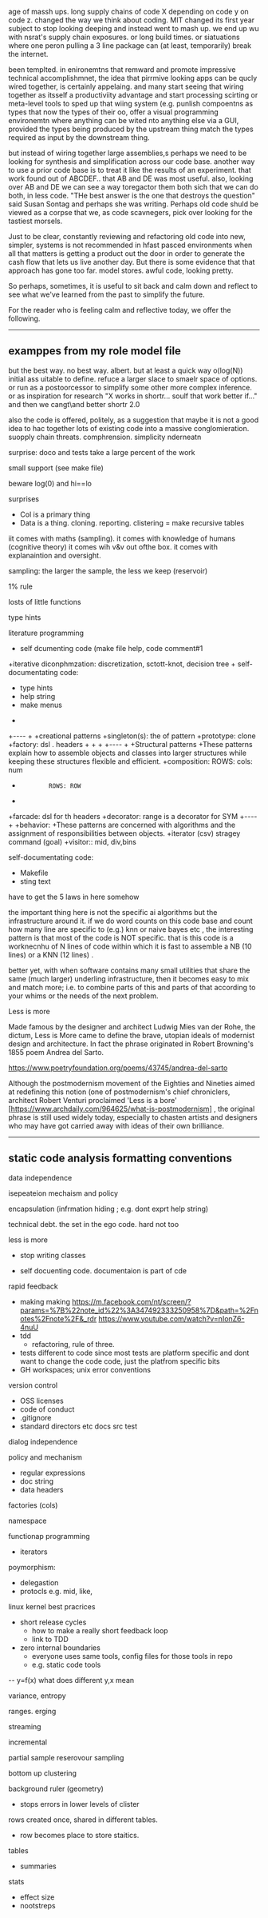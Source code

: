 age of massh ups. long supply chains of code X depending on code y on code z.
changed the way we think about coding. MIT changed its first year subject to stop
looking deeping and instead went to mash up. we end up wu with nsrat's supply
chain exposures. or long build times. or siatuations where one peron pulling a 3 line package
can (at least, temporarily) break the internet.

been templted. in enironemtns that remward and promote impressive technical
accomplishmnet, the idea that pirrmive looking apps can be qucly wired together,
is certainly appelaing. and many start seeing that wiring together as itsself
a productiviity advantage and start processing scirting or meta-level
tools to sped up that wiing system (e.g. punlish compoentns as types that
now the types of their oo, offer a visual programming environemtn where anything
can be wited nto anything else via a GUI, provided the types being produced
by the upstream thing match the types required as input by the downstream thing.

but instead of wiring together large assemblies,s perhaps we need to be looking
for synthesis and simplification across our code base. another way to use a prior
code base is to treat it like the results of an experiment. that work found out
of ABCDEF.. that AB and DE was most useful. also, looking over AB and DE we can see
a way toregactor them both sich that we can do both, in  less code. "THe best answer
is the one that destroys the question" said Susan Sontag and perhaps she was writing.
Perhaps old code shuld be viewed as a corpse that we, as code scavnegers, pick over
looking for the tastiest morsels.

Just to be clear, constantly reviewing and refactoring old code into new, simpler,
systems is not recommended in hfast pasced environments when all that matters
is getting a product out the door in order to generate the cash flow that lets us
live another day. 
But there is some evidence that that approach has gone too far. model stores. awful
code, looking pretty.

So perhaps, sometimes, it is useful to sit back and calm down
and reflect to see what we've learned from the past to simplify the future.

For the reader who is feeling  calm and reflective today, we offer the following.

____
examppes from my role model file
-----

but the best way. no best way. albert. but at least a quick way o(log(N)) initial ass uitable to define. refuce a larger slace to smaelr space of options.
or run as a postoorcessor to simplify some other more complex inference. or as inspiration for research "X works in shortr... soulf that work better if..." and then we cangt\and better shortr 2.0

also the code is offered, politely, as a suggestion that maybe it is not a good idea to hac together lots of existing code into a massive conglomieration.
suopply chain threats. comphrension. simplicity nderneatn


surprise: doco and tests take a large percent of the work

small support (see make file)

beware log(0) and hi==lo


surprises
- Col is a primary thing
- Data is a thing. cloning. reporting. clistering = make recursive tables

iit comes with maths (sampling). it comes with knowledge of humans (cognitive theory)
it comes wih v&v out ofthe box. it comes with explanaintion and oversight.

sampling: the larger the sample, the less we keep (reservoir)

1% rule

losts of little functions

type hints

literature programming
- self dcumenting code (make file help, code comment#1

+iterative diconphmzation: discretization, sctott-knot, decision tree
+
 self-documentating code:
- type hints
- help string
- make menus

 +
 +----
 +
 +creational patterns
 +singleton(s): the of pattern
 +prototype: clone
 +factory: dsl . headers
 +
 +
 +
 +----
 +
 +Structural patterns
 +These patterns explain how to assemble objects and classes into larger structures while keeping these structures flexible and efficient.
 +composition: ROWS: cols: num
 +             ROWS: ROW
 +
 +farcade: dsl for th headers
 +decorator: range is a decorator for SYM
 +----
 +
 +behavior:
 +These patterns are concerned with algorithms and the assignment of responsibilities between objects.
 +iterator (csv)  stragey command (goal)
 +visitor:: mid, div,bins



self-documentating code:

- Makefile
- sting text

have to get the 5 laws in here somehow

the important thing here is not the specific ai algorithms but the infrastructure around it. if we do word counts on this code base and count
how many line are specific to (e.g.)  knn or naive bayes etc , the interesting pattern is that most of the code
is NOT specific. that is this code is a worknecnhu of N lines of code within which it is fast to assemble a NB (10 lines) or a KNN (12 lines)
.

better yet, with when software contains many small utilities that share the same (much larger) underling infrastructure,
then it becomes easy to mix and match more; i.e. to combine parts of this and parts of that according to your whims
or the needs of the next problem.



Less is more

Made famous by the designer and architect Ludwig Mies van der Rohe,
the dictum, Less is More came to define the brave, utopian ideals
of modernist design and architecture. In fact the phrase originated
in Robert Browning's 1855 poem Andrea del Sarto.

https://www.poetryfoundation.org/poems/43745/andrea-del-sarto

Although the postmodernism movement of the Eighties and Nineties
aimed at redefining this notion (one of postmodernism's chief
chroniclers, architect Robert Venturi proclaimed 'Less is a bore' [https://www.archdaily.com/964625/what-is-postmodernism] ,
the original phrase is still used widely today, especially to chasten
artists and designers who may have got carried away with ideas of
their own brilliance.

----
static code analysis
formatting conventions
---
data independence

isepeateion mechaism and policy

encapsulation (infrmation hiding ; e.g. dont exprt help string)

technical debt. the set in the ego code. hard not too

less is more
- stop writing classes

- self docuenting code. documentaion is part of cde

rapid feedback
- making making
  https://m.facebook.com/nt/screen/?params=%7B%22note_id%22%3A347492333250958%7D&path=%2Fnotes%2Fnote%2F&_rdr
  https://www.youtube.com/watch?v=nIonZ6-4nuU
- tdd
  - refactoring, rule of three.
- tests different to code since most tests are
  platform specific and dont want to change the code code,
  just the platfrom specific bits
- GH workspaces; unix error conventions

version control

- OSS licenses
- code of conduct
- .gitignore
- standard directors etc docs src test

dialog independence

policy and mechanism 
  - regular expressions
  - doc string
  - data headers

factories (cols)

namespace

functionap programming
- iterators

poymorphism: 
  - delegastion
  - protocls e.g. mid, like,


linux kernel best pracrices
- short release cycles
  - how to make a really short feedback loop
  - link to TDD
- zero internal boundaries
  - everyone uses same tools, config files for those tools in repo
  - e.g. static code tools

--
y=f(x) what does different y,x mean

variance, entropy

ranges. erging

streaming

incremental

partial sample
  reserovour sampling

bottom up clustering


background ruler (geometry)
- stops errors in lower levels of clister

rows created once, shared in different tables.
- row becomes place to store staitics.

tables
  - summaries


stats
- effect size
- nootstreps 



